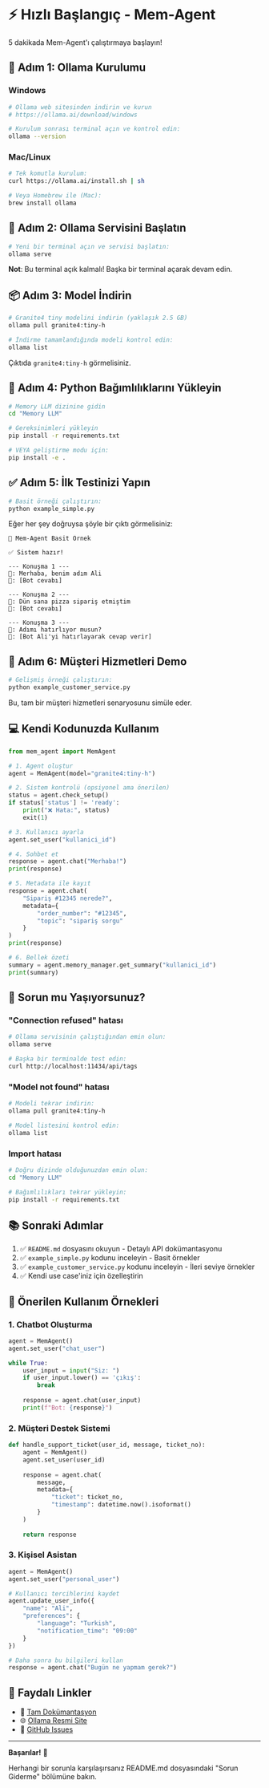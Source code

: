 # ⚡ Hızlı Başlangıç - Mem-Agent

5 dakikada Mem-Agent'ı çalıştırmaya başlayın!

## 🎯 Adım 1: Ollama Kurulumu

### Windows
```bash
# Ollama web sitesinden indirin ve kurun
# https://ollama.ai/download/windows

# Kurulum sonrası terminal açın ve kontrol edin:
ollama --version
```

### Mac/Linux
```bash
# Tek komutla kurulum:
curl https://ollama.ai/install.sh | sh

# Veya Homebrew ile (Mac):
brew install ollama
```

## 🚀 Adım 2: Ollama Servisini Başlatın

```bash
# Yeni bir terminal açın ve servisi başlatın:
ollama serve
```

**Not**: Bu terminal açık kalmalı! Başka bir terminal açarak devam edin.

## 📦 Adım 3: Model İndirin

```bash
# Granite4 tiny modelini indirin (yaklaşık 2.5 GB)
ollama pull granite4:tiny-h

# İndirme tamamlandığında modeli kontrol edin:
ollama list
```

Çıktıda `granite4:tiny-h` görmelisiniz.

## 🔧 Adım 4: Python Bağımlılıklarını Yükleyin

```bash
# Memory LLM dizinine gidin
cd "Memory LLM"

# Gereksinimleri yükleyin
pip install -r requirements.txt

# VEYA geliştirme modu için:
pip install -e .
```

## ✅ Adım 5: İlk Testinizi Yapın

```bash
# Basit örneği çalıştırın:
python example_simple.py
```

Eğer her şey doğruysa şöyle bir çıktı görmelisiniz:

```
🤖 Mem-Agent Basit Örnek

✅ Sistem hazır!

--- Konuşma 1 ---
👤: Merhaba, benim adım Ali
🤖: [Bot cevabı]

--- Konuşma 2 ---
👤: Dün sana pizza sipariş etmiştim
🤖: [Bot cevabı]

--- Konuşma 3 ---
👤: Adımı hatırlıyor musun?
🤖: [Bot Ali'yi hatırlayarak cevap verir]
```

## 🎉 Adım 6: Müşteri Hizmetleri Demo

```bash
# Gelişmiş örneği çalıştırın:
python example_customer_service.py
```

Bu, tam bir müşteri hizmetleri senaryosunu simüle eder.

## 💻 Kendi Kodunuzda Kullanım

```python
from mem_agent import MemAgent

# 1. Agent oluştur
agent = MemAgent(model="granite4:tiny-h")

# 2. Sistem kontrolü (opsiyonel ama önerilen)
status = agent.check_setup()
if status['status'] != 'ready':
    print("❌ Hata:", status)
    exit(1)

# 3. Kullanıcı ayarla
agent.set_user("kullanici_id")

# 4. Sohbet et
response = agent.chat("Merhaba!")
print(response)

# 5. Metadata ile kayıt
response = agent.chat(
    "Sipariş #12345 nerede?",
    metadata={
        "order_number": "#12345",
        "topic": "sipariş sorgu"
    }
)
print(response)

# 6. Bellek özeti
summary = agent.memory_manager.get_summary("kullanici_id")
print(summary)
```

## 🐛 Sorun mu Yaşıyorsunuz?

### "Connection refused" hatası
```bash
# Ollama servisinin çalıştığından emin olun:
ollama serve

# Başka bir terminalde test edin:
curl http://localhost:11434/api/tags
```

### "Model not found" hatası
```bash
# Modeli tekrar indirin:
ollama pull granite4:tiny-h

# Model listesini kontrol edin:
ollama list
```

### Import hatası
```bash
# Doğru dizinde olduğunuzdan emin olun:
cd "Memory LLM"

# Bağımlılıkları tekrar yükleyin:
pip install -r requirements.txt
```

## 📚 Sonraki Adımlar

1. ✅ `README.md` dosyasını okuyun - Detaylı API dokümantasyonu
2. ✅ `example_simple.py` kodunu inceleyin - Basit örnekler
3. ✅ `example_customer_service.py` kodunu inceleyin - İleri seviye örnekler
4. ✅ Kendi use case'iniz için özelleştirin

## 🎯 Önerilen Kullanım Örnekleri

### 1. Chatbot Oluşturma
```python
agent = MemAgent()
agent.set_user("chat_user")

while True:
    user_input = input("Siz: ")
    if user_input.lower() == 'çıkış':
        break
    
    response = agent.chat(user_input)
    print(f"Bot: {response}")
```

### 2. Müşteri Destek Sistemi
```python
def handle_support_ticket(user_id, message, ticket_no):
    agent = MemAgent()
    agent.set_user(user_id)
    
    response = agent.chat(
        message,
        metadata={
            "ticket": ticket_no,
            "timestamp": datetime.now().isoformat()
        }
    )
    
    return response
```

### 3. Kişisel Asistan
```python
agent = MemAgent()
agent.set_user("personal_user")

# Kullanıcı tercihlerini kaydet
agent.update_user_info({
    "name": "Ali",
    "preferences": {
        "language": "Turkish",
        "notification_time": "09:00"
    }
})

# Daha sonra bu bilgileri kullan
response = agent.chat("Bugün ne yapmam gerek?")
```

## 🔗 Faydalı Linkler

- 📖 [Tam Dokümantasyon](README.md)
- 🌐 [Ollama Resmi Site](https://ollama.ai/)
- 💬 [GitHub Issues](https://github.com/yourusername/mem-agent/issues)

---

**Başarılar!** 🎉

Herhangi bir sorunla karşılaşırsanız README.md dosyasındaki "Sorun Giderme" bölümüne bakın.

